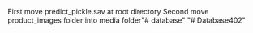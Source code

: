 First move predict_pickle.sav at root directory
Second move product_images folder into media folder"# database" 
"# Database402" 
